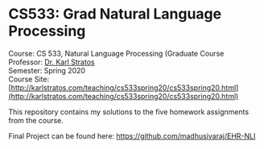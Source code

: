 # CS533: Grad Natural Language Processing

Course: CS 533, Natural Language Processing (Graduate Course <br/>
Professor: [Dr. Karl Stratos](http://karlstratos.com/) <br/>
Semester: Spring 2020 <br/>
Course Site: [http://karlstratos.com/teaching/cs533spring20/cs533spring20.html](http://karlstratos.com/teaching/cs533spring20/cs533spring20.html)

This repository contains my solutions to the five homework assignments from the course.

Final Project can be found here: https://github.com/madhusivaraj/EHR-NLI
